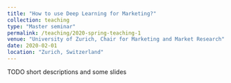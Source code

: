 ```yaml
---
title: "How to use Deep Learning for Marketing?"
collection: teaching
type: "Master seminar"
permalink: /teaching/2020-spring-teaching-1
venue: "University of Zurich, Chair for Marketing and Market Research"
date: 2020-02-01
location: "Zurich, Switzerland"
---
```


TODO short descriptions and some slides
